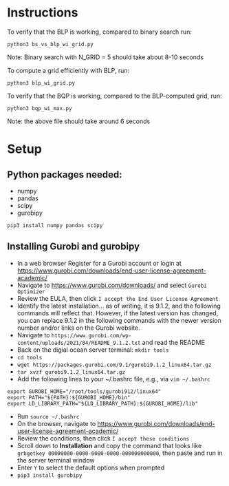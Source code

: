 # Instructions

To verify that the BLP is working, compared to binary search run:

```
python3 bs_vs_blp_wi_grid.py
```

Note: Binary search with N_GRID = 5 should take about 8-10 seconds



To compute a grid efficiently with BLP, run:

```
python3 blp_wi_grid.py
```

To verify that the BQP is working, compared to the BLP-computed grid, run:
```
python3 bqp_wi_max.py

```

Note: the above file should take around 6 seconds


# Setup
## Python packages needed:
- numpy
- pandas
- scipy
- gurobipy

```
pip3 install numpy pandas scipy
```

## Installing Gurobi and gurobipy
- In a web browser Register for a Gurobi account or login at https://www.gurobi.com/downloads/end-user-license-agreement-academic/ 
- Navigate to https://www.gurobi.com/downloads/ and select `Gurobi Optimizer`
- Review the EULA, then click `I accept the End User License Agreement`
- Identify the latest installation... as of writing, it is 9.1.2, and the following commands will reflect that. However, if the latest version has changed, you can replace 9.1.2 in the following commands with the newer version number and/or links on the Gurobi website.
- Navigate to `https://www.gurobi.com/wp-content/uploads/2021/04/README_9.1.2.txt` and read the README
- Back on the digial ocean server terminal: `mkdir tools`
- `cd tools`
- `wget https://packages.gurobi.com/9.1/gurobi9.1.2_linux64.tar.gz`
- `tar xvzf gurobi9.1.2_linux64.tar.gz`
- Add the following lines to your ~/.bashrc file, e.g., via `vim ~/.bashrc`
```
export GUROBI_HOME="/root/tools/gurobi912/linux64"
export PATH="${PATH}:${GUROBI_HOME}/bin"
export LD_LIBRARY_PATH="${LD_LIBRARY_PATH}:${GUROBI_HOME}/lib"
``` 
- Run `source ~/.bashrc`
- On the browser, navigate to https://www.gurobi.com/downloads/end-user-license-agreement-academic/
- Review the conditions, then click `I accept these conditions`
- Scroll down to **Installation** and copy the command that looks like `grbgetkey 00000000-0000-0000-0000-000000000000`, then paste and run in the server terminal window
- Enter `Y` to select the default options when prompted
- `pip3 install gurobipy`

